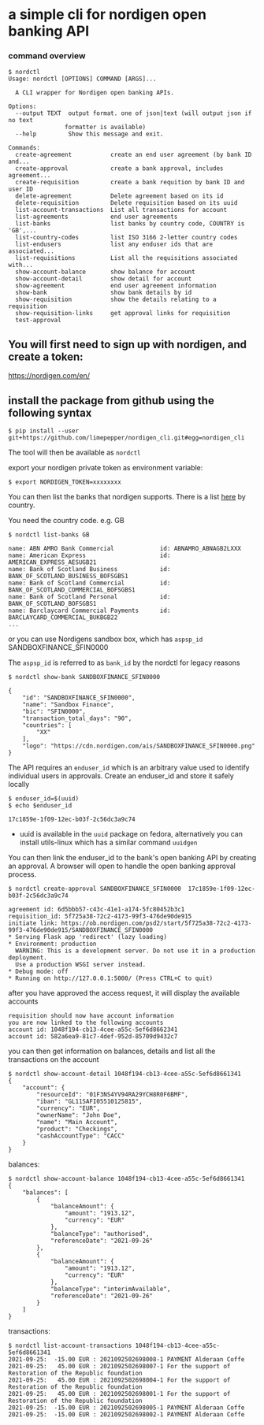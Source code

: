 # a simple cli for nordigen open banking API

### command overview

    $ nordctl
    Usage: nordctl [OPTIONS] COMMAND [ARGS]...

      A CLI wrapper for Nordigen open banking APIs.

    Options:
      --output TEXT  output format. one of json|text (will output json if no text
                    formatter is available)
      --help         Show this message and exit.

    Commands:
      create-agreement           create an end user agreement (by bank ID and...
      create-approval            create a bank approval, includes agreement...
      create-requisition         create a bank requition by bank ID and user ID
      delete-agreement           Delete agreement based on its id
      delete-requisition         Delete requisition based on its uuid
      list-account-transactions  List all transactions for account
      list-agreements            end user agreements
      list-banks                 list banks by country code, COUNTRY is 'GB',...
      list-country-codes         list ISO 3166 2-letter country codes
      list-endusers              list any enduser ids that are associated...
      list-requisitions          List all the requisitions associated with...
      show-account-balance       show balance for account
      show-account-detail        show detail for account
      show-agreement             end user agreement information
      show-bank                  show bank details by id
      show-requisition           show the details relating to a requisition
      show-requisition-links     get approval links for requisition
      test-approval

## You will first need to sign up with nordigen, and create a token:

https://nordigen.com/en/


## install the package from github using the following syntax

    $ pip install --user git+https://github.com/limepepper/nordigen_cli.git#egg=nordigen_cli

The tool will then be available as `nordctl`

export your nordigen private token as environment variable:

    $ export NORDIGEN_TOKEN=xxxxxxxx

You can then list the banks that nordigen supports. There is a list [here](https://airtable.com/shrX4uBtNLnsPxSih/tblyRj2FTQoXq9Qmu) by country.

You need the country code. e.g. GB

    $ nordctl list-banks GB

    name: ABN AMRO Bank Commercial             id: ABNAMRO_ABNAGB2LXXX
    name: American Express                     id: AMERICAN_EXPRESS_AESUGB21
    name: Bank of Scotland Business            id: BANK_OF_SCOTLAND_BUSINESS_BOFSGBS1
    name: Bank of Scotland Commercial          id: BANK_OF_SCOTLAND_COMMERCIAL_BOFSGBS1
    name: Bank of Scotland Personal            id: BANK_OF_SCOTLAND_BOFSGBS1
    name: Barclaycard Commercial Payments      id: BARCLAYCARD_COMMERCIAL_BUKBGB22
    ...


or you can use Nordigens sandbox box, which has `aspsp_id` SANDBOXFINANCE_SFIN0000

The `aspsp_id` is referred to as `bank_id` by the nordctl for legacy reasons

    $ nordctl show-bank SANDBOXFINANCE_SFIN0000

    {
        "id": "SANDBOXFINANCE_SFIN0000",
        "name": "Sandbox Finance",
        "bic": "SFIN0000",
        "transaction_total_days": "90",
        "countries": [
            "XX"
        ],
        "logo": "https://cdn.nordigen.com/ais/SANDBOXFINANCE_SFIN0000.png"
    }

The API requires an `enduser_id` which is an arbitrary value used to identify
individual users in approvals. Create an enduser_id and store it safely locally

    $ enduser_id=$(uuid)
    $ echo $enduser_id

    17c1859e-1f09-12ec-b03f-2c56dc3a9c74

* uuid is available in the `uuid` package on fedora, alternatively you can install
utils-linux which has a similar command `uuidgen`

You can then link the enduser_id to the bank's open banking API by creating an
approval. A browser will open to handle the open banking approval process.

    $ nordctl create-approval SANDBOXFINANCE_SFIN0000  17c1859e-1f09-12ec-b03f-2c56dc3a9c74

    agreement id: 6d5bbb57-c43c-41e1-a174-5fc80452b3c1
    requisition_id: 5f725a38-72c2-4173-99f3-476de90de915
    initiate link: https://ob.nordigen.com/psd2/start/5f725a38-72c2-4173-99f3-476de90de915/SANDBOXFINANCE_SFIN0000
    * Serving Flask app 'redirect' (lazy loading)
    * Environment: production
      WARNING: This is a development server. Do not use it in a production deployment.
      Use a production WSGI server instead.
    * Debug mode: off
    * Running on http://127.0.0.1:5000/ (Press CTRL+C to quit)

after you have approved the access request, it will display the available accounts

    requisition should now have account information
    you are now linked to the following accounts
    account id: 1048f194-cb13-4cee-a55c-5ef6d8662341
    account id: 582a6ea9-81c7-4def-952d-85709d9432c7

you can then get information on balances, details and list all the transactions
on the account

    $ nordctl show-account-detail 1048f194-cb13-4cee-a55c-5ef6d8661341
    {
        "account": {
            "resourceId": "01F3NS4YV94RA29YCH8R0F6BMF",
            "iban": "GL11SAFI05510125815",
            "currency": "EUR",
            "ownerName": "John Doe",
            "name": "Main Account",
            "product": "Checkings",
            "cashAccountType": "CACC"
        }
    }

balances:

    $ nordctl show-account-balance 1048f194-cb13-4cee-a55c-5ef6d8661341
    {
        "balances": [
            {
                "balanceAmount": {
                    "amount": "1913.12",
                    "currency": "EUR"
                },
                "balanceType": "authorised",
                "referenceDate": "2021-09-26"
            },
            {
                "balanceAmount": {
                    "amount": "1913.12",
                    "currency": "EUR"
                },
                "balanceType": "interimAvailable",
                "referenceDate": "2021-09-26"
            }
        ]
    }


transactions:

    $ nordctl list-account-transactions 1048f194-cb13-4cee-a55c-5ef6d8661341
    2021-09-25:  -15.00 EUR : 2021092502698008-1 PAYMENT Alderaan Coffe
    2021-09-25:   45.00 EUR : 2021092502698007-1 For the support of Restoration of the Republic foundation
    2021-09-25:   45.00 EUR : 2021092502698004-1 For the support of Restoration of the Republic foundation
    2021-09-25:   45.00 EUR : 2021092502698001-1 For the support of Restoration of the Republic foundation
    2021-09-25:  -15.00 EUR : 2021092502698005-1 PAYMENT Alderaan Coffe
    2021-09-25:  -15.00 EUR : 2021092502698002-1 PAYMENT Alderaan Coffe



